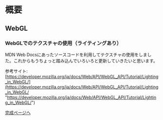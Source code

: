 # 概要

## WebGL

### WebGLでのテクスチャの使用（ライティングあり）

MDN Web Docsにあったソースコードを利用してテクスチャの使用をしました。これからもうちょっと踏み込んでいろいろと更新していきたいと思います。

参考サイト: [https://developer.mozilla.org/ja/docs/Web/API/WebGL_API/Tutorial/Lighting_in_WebGL/](https://developer.mozilla.org/ja/docs/Web/API/WebGL_API/Tutorial/Lighting_in_WebGL/ "https://developer.mozilla.org/ja/docs/Web/API/WebGL_API/Tutorial/Lighting_in_WebGL/")

[完成ページへ](https://yscyber.github.io/webgl/ "https://yscyber.github.io/webgl/")
